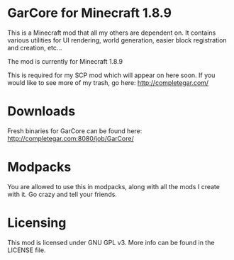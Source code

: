 # GarCore for Minecraft 1.8.9
This is a Minecraft mod that all my others are dependent on.
It contains various utilities for UI rendering, world generation, easier block registration and creation, etc...

The mod is currently for Minecraft 1.8.9

This is required for my SCP mod which will appear on here soon.
If you would like to see more of my trash, go here:
http://completegar.com/

# Downloads

Fresh binaries for GarCore can be found here: http://completegar.com:8080/job/GarCore/

# Modpacks
You are allowed to use this in modpacks, along with all the mods I create with it.
Go crazy and tell your friends.

# Licensing
This mod is licensed under GNU GPL v3.
More info can be found in the LICENSE file.
